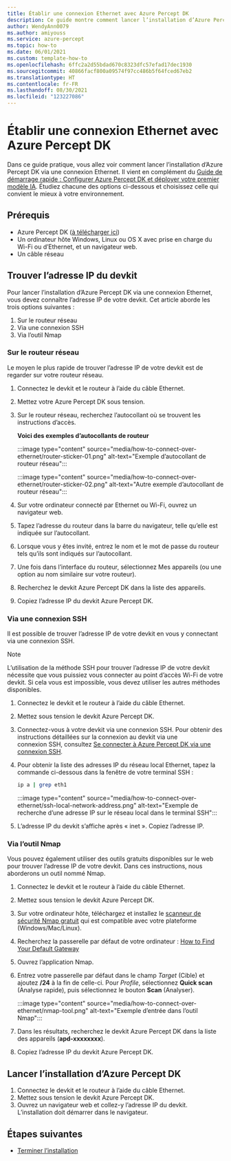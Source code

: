 ```yaml
---
title: Établir une connexion Ethernet avec Azure Percept DK
description: Ce guide montre comment lancer l’installation d’Azure Percept DK par le biais d’une connexion Ethernet.
author: WendyAnn0079
ms.author: amiyouss
ms.service: azure-percept
ms.topic: how-to
ms.date: 06/01/2021
ms.custom: template-how-to
ms.openlocfilehash: 6ffc2a2d55bdad670c8323dfc57efad17dec1930
ms.sourcegitcommit: 40866facf800a09574f97cc486b5f64fced67eb2
ms.translationtype: HT
ms.contentlocale: fr-FR
ms.lasthandoff: 08/30/2021
ms.locfileid: "123227086"
---
```

# <a name="connect-to-azure-percept-dk-over-ethernet"></a>Établir une connexion Ethernet avec Azure Percept DK

Dans ce guide pratique, vous allez voir comment lancer l’installation d’Azure Percept DK via une connexion Ethernet. Il vient en complément du [Guide de démarrage rapide : Configurer Azure Percept DK et déployer votre premier modèle IA](./quickstart-percept-dk-set-up.md). Étudiez chacune des options ci-dessous et choisissez celle qui convient le mieux à votre environnement.

## <a name="prerequisites"></a>Prérequis

- Azure Percept DK ([à télécharger ici](https://go.microsoft.com/fwlink/?linkid=2155270))
- Un ordinateur hôte Windows, Linux ou OS X avec prise en charge du Wi-Fi ou d’Ethernet, et un navigateur web.
- Un câble réseau

## <a name="identify-your-dev-kits-ip-address"></a>Trouver l’adresse IP du devkit

Pour lancer l’installation d’Azure Percept DK via une connexion Ethernet, vous devez connaître l’adresse IP de votre devkit. Cet article aborde les trois options suivantes :
1. Sur le routeur réseau
1. Via une connexion SSH
1. Via l’outil Nmap

### <a name="from-your-network-router"></a>Sur le routeur réseau
Le moyen le plus rapide de trouver l’adresse IP de votre devkit est de regarder sur votre routeur réseau.
1. Connectez le devkit et le routeur à l’aide du câble Ethernet.
1. Mettez votre Azure Percept DK sous tension.
1. Sur le routeur réseau, recherchez l’autocollant où se trouvent les instructions d’accès.

    **Voici des exemples d’autocollants de routeur**

    :::image type="content" source="media/how-to-connect-over-ethernet/router-sticker-01.png" alt-text="Exemple d’autocollant de routeur réseau":::

    :::image type="content" source="media/how-to-connect-over-ethernet/router-sticker-02.png" alt-text="Autre exemple d’autocollant de routeur réseau":::

1. Sur votre ordinateur connecté par Ethernet ou Wi-Fi, ouvrez un navigateur web.
1. Tapez l’adresse du routeur dans la barre du navigateur, telle qu’elle est indiquée sur l’autocollant.
1. Lorsque vous y êtes invité, entrez le nom et le mot de passe du routeur tels qu’ils sont indiqués sur l’autocollant.
1. Une fois dans l’interface du routeur, sélectionnez Mes appareils (ou une option au nom similaire sur votre routeur).
1. Recherchez le devkit Azure Percept DK dans la liste des appareils.
1. Copiez l’adresse IP du devkit Azure Percept DK.

### <a name="via-ssh"></a>Via une connexion SSH
Il est possible de trouver l’adresse IP de votre devkit en vous y connectant via une connexion SSH.

> [!NOTE]
> L’utilisation de la méthode SSH pour trouver l’adresse IP de votre devkit nécessite que vous puissiez vous connecter au point d’accès Wi-Fi de votre devkit. Si cela vous est impossible, vous devez utiliser les autres méthodes disponibles.

1. Connectez le devkit et le routeur à l’aide du câble Ethernet.
1. Mettez sous tension le devkit Azure Percept DK.
1. Connectez-vous à votre devkit via une connexion SSH. Pour obtenir des instructions détaillées sur la connexion au devkit via une connexion SSH, consultez [Se connecter à Azure Percept DK via une connexion SSH](./how-to-ssh-into-percept-dk.md).
1. Pour obtenir la liste des adresses IP du réseau local Ethernet, tapez la commande ci-dessous dans la fenêtre de votre terminal SSH :

    ```bash
    ip a | grep eth1
    ```

    :::image type="content" source="media/how-to-connect-over-ethernet/ssh-local-network-address.png" alt-text="Exemple de recherche d’une adresse IP sur le réseau local dans le terminal SSH":::


1. L’adresse IP du devkit s’affiche après « inet ». Copiez l’adresse IP.

### <a name="using-the-nmap-tool"></a>Via l’outil Nmap
Vous pouvez également utiliser des outils gratuits disponibles sur le web pour trouver l’adresse IP de votre devkit. Dans ces instructions, nous aborderons un outil nommé Nmap.
1. Connectez le devkit et le routeur à l’aide du câble Ethernet.
1. Mettez sous tension le devkit Azure Percept DK.
1. Sur votre ordinateur hôte, téléchargez et installez le [scanneur de sécurité Nmap gratuit](https://nmap.org/download.html) qui est compatible avec votre plateforme (Windows/Mac/Linux).
1. Recherchez la passerelle par défaut de votre ordinateur : [How to Find Your Default Gateway](https://www.noip.com/support/knowledgebase/finding-your-default-gateway/)
1. Ouvrez l’application Nmap. 
1. Entrez votre passerelle par défaut dans le champ *Target* (Cible) et ajoutez **/24** à la fin de celle-ci. Pour *Profile*, sélectionnez **Quick scan** (Analyse rapide), puis sélectionnez le bouton **Scan** (Analyser).
    
    :::image type="content" source="media/how-to-connect-over-ethernet/nmap-tool.png" alt-text="Exemple d’entrée dans l’outil Nmap":::
 
1. Dans les résultats, recherchez le devkit Azure Percept DK dans la liste des appareils (**apd-xxxxxxxx**).
1. Copiez l’adresse IP du devkit Azure Percept DK. 

## <a name="launch-the-azure-percept-dk-setup-experience"></a>Lancer l’installation d’Azure Percept DK
1. Connectez le devkit et le routeur à l’aide du câble Ethernet.
1. Mettez sous tension le devkit Azure Percept DK.
1. Ouvrez un navigateur web et collez-y l’adresse IP du devkit. L’installation doit démarrer dans le navigateur.

## <a name="next-steps"></a>Étapes suivantes
- [Terminer l’installation](./quickstart-percept-dk-set-up.md)